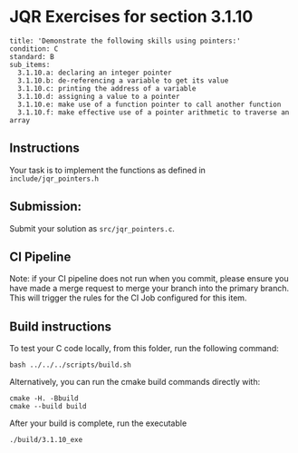 # JQR Exercises for section 3.1.10

```
title: 'Demonstrate the following skills using pointers:'
condition: C
standard: B
sub_items:
  3.1.10.a: declaring an integer pointer
  3.1.10.b: de-referencing a variable to get its value
  3.1.10.c: printing the address of a variable
  3.1.10.d: assigning a value to a pointer
  3.1.10.e: make use of a function pointer to call another function
  3.1.10.f: make effective use of a pointer arithmetic to traverse an array
```

## Instructions

Your task is to implement the functions as defined in `include/jqr_pointers.h`


## Submission: 

Submit your solution as `src/jqr_pointers.c`.

## CI Pipeline

Note: if your CI pipeline does not run when you commit, please ensure you have made a merge request to merge
your branch into the primary branch. This will trigger the rules for the CI Job configured for this item.


## Build instructions 

To test your C code locally, from this folder, run the following command:

```
bash ../../../scripts/build.sh
```

Alternatively, you can run the cmake build commands directly with:

```
cmake -H. -Bbuild
cmake --build build
```

After your build is complete, run the executable

```
./build/3.1.10_exe
```

